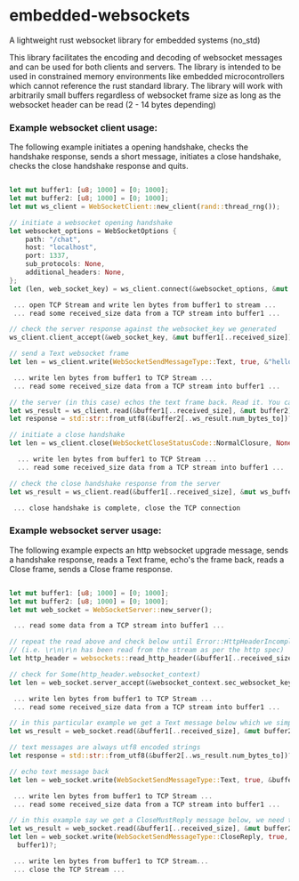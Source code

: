 # embedded-websockets
A lightweight rust websocket library for embedded systems (no_std)

This library facilitates the encoding and decoding of websocket messages and can be used for both clients and servers. The library is intended to be used in constrained memory environments like embedded microcontrollers which cannot reference the rust standard library. The library will work with arbitrarily small buffers regardless of websocket frame size as long as the websocket header can be read (2 - 14 bytes depending)

### Example websocket client usage:
The following example initiates a opening handshake, checks the handshake response, sends a short message, initiates a close handshake, checks the close handshake response and quits.

```rust

let mut buffer1: [u8; 1000] = [0; 1000];
let mut buffer2: [u8; 1000] = [0; 1000];
let mut ws_client = WebSocketClient::new_client(rand::thread_rng());

// initiate a websocket opening handshake
let websocket_options = WebSocketOptions {
    path: "/chat",
    host: "localhost",
    port: 1337,
    sub_protocols: None,
    additional_headers: None,
};
let (len, web_socket_key) = ws_client.connect(&websocket_options, &mut buffer1)?;

 ... open TCP Stream and write len bytes from buffer1 to stream ...
 ... read some received_size data from a TCP stream into buffer1 ...

// check the server response against the websocket_key we generated
ws_client.client_accept(&web_socket_key, &mut buffer1[..received_size])?;

// send a Text websocket frame
let len = ws_client.write(WebSocketSendMessageType::Text, true, &"hello".as_bytes(), &mut buffer1)?;

 ... write len bytes from buffer1 to TCP Stream ...
 ... read some received_size data from a TCP stream into buffer1 ...

// the server (in this case) echos the text frame back. Read it. You can check the ws_result for frame type
let ws_result = ws_client.read(&buffer1[..received_size], &mut buffer2)?;
let response = std::str::from_utf8(&buffer2[..ws_result.num_bytes_to])?;

// initiate a close handshake
let len = ws_client.close(WebSocketCloseStatusCode::NormalClosure, None, &mut buffer1)?;

  ... write len bytes from buffer1 to TCP Stream ...
  ... read some received_size data from a TCP stream into buffer1 ...

// check the close handshake response from the server
let ws_result = ws_client.read(&buffer1[..received_size], &mut ws_buffer2)?;

 ... close handshake is complete, close the TCP connection
```

### Example websocket server usage:
The following example expects an http websocket upgrade message, sends a handshake response, reads a Text frame, echo's the frame back, reads a Close frame, sends a Close frame response.

```rust

let mut buffer1: [u8; 1000] = [0; 1000];
let mut buffer2: [u8; 1000] = [0; 1000];
let mut web_socket = WebSocketServer::new_server();

 ... read some data from a TCP stream into buffer1 ...

// repeat the read above and check below until Error::HttpHeaderIncomplete is no longer returned 
// (i.e. \r\n\r\n has been read from the stream as per the http spec) 
let http_header = websockets::read_http_header(&buffer1[..received_size])?;

// check for Some(http_header.websocket_context)
let len = web_socket.server_accept(&websocket_context.sec_websocket_key, None, buffer1)?;

 ... write len bytes from buffer1 to TCP Stream ...
 ... read some received_size data from a TCP stream into buffer1 ...

// in this particular example we get a Text message below which we simply want to echo back
let ws_result = web_socket.read(&buffer1[..received_size], &mut buffer2)?;

// text messages are always utf8 encoded strings
let response = std::str::from_utf8(&buffer2[..ws_result.num_bytes_to])?; // log this

// echo text message back
let len = web_socket.write(WebSocketSendMessageType::Text, true, &buffer2[..ws_result.num_bytes_to], buffer1)?;

 ... write len bytes from buffer1 to TCP Stream ...
 ... read some received_size data from a TCP stream into buffer1 ...

// in this example say we get a CloseMustReply message below, we need to respond to complete the close handshake 
let ws_result = web_socket.read(&buffer1[..received_size], &mut buffer2)?;
let len = web_socket.write(WebSocketSendMessageType::CloseReply, true, &buffer2[..ws_result.num_bytes_to], 
  buffer1)?;

 ... write len bytes from buffer1 to TCP Stream...
 ... close the TCP Stream ...
```
